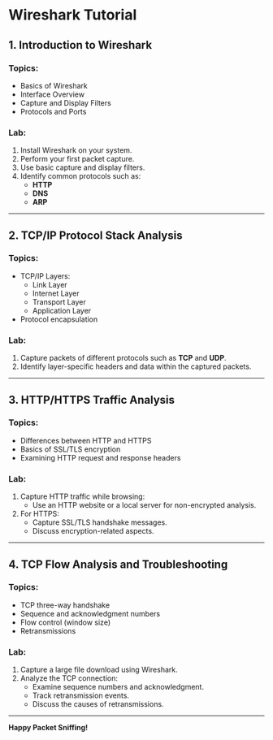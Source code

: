 # Wireshark Tutorial

## 1. Introduction to Wireshark

### Topics:
- Basics of Wireshark
- Interface Overview
- Capture and Display Filters
- Protocols and Ports

### Lab:
1. Install Wireshark on your system.
2. Perform your first packet capture.
3. Use basic capture and display filters.
4. Identify common protocols such as:
   - **HTTP**
   - **DNS**
   - **ARP**

---

## 2. TCP/IP Protocol Stack Analysis

### Topics:
- TCP/IP Layers:
  - Link Layer
  - Internet Layer
  - Transport Layer
  - Application Layer
- Protocol encapsulation

### Lab:
1. Capture packets of different protocols such as **TCP** and **UDP**.
2. Identify layer-specific headers and data within the captured packets.

---

## 3. HTTP/HTTPS Traffic Analysis

### Topics:
- Differences between HTTP and HTTPS
- Basics of SSL/TLS encryption
- Examining HTTP request and response headers

### Lab:
1. Capture HTTP traffic while browsing:
   - Use an HTTP website or a local server for non-encrypted analysis.
2. For HTTPS:
   - Capture SSL/TLS handshake messages.
   - Discuss encryption-related aspects.

---

## 4. TCP Flow Analysis and Troubleshooting

### Topics:
- TCP three-way handshake
- Sequence and acknowledgment numbers
- Flow control (window size)
- Retransmissions

### Lab:
1. Capture a large file download using Wireshark.
2. Analyze the TCP connection:
   - Examine sequence numbers and acknowledgment.
   - Track retransmission events.
   - Discuss the causes of retransmissions.

---

**Happy Packet Sniffing!**
